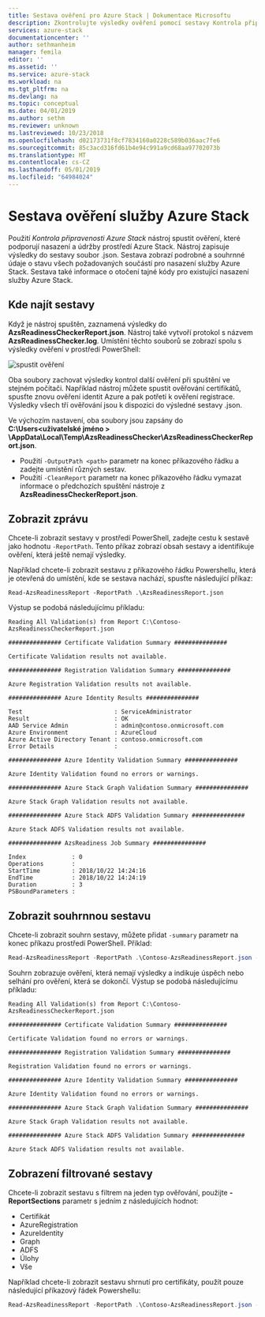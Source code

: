 ```yaml
---
title: Sestava ověření pro Azure Stack | Dokumentace Microsoftu
description: Zkontrolujte výsledky ověření pomocí sestavy Kontrola připravenosti Azure Stack.
services: azure-stack
documentationcenter: ''
author: sethmanheim
manager: femila
editor: ''
ms.assetid: ''
ms.service: azure-stack
ms.workload: na
ms.tgt_pltfrm: na
ms.devlang: na
ms.topic: conceptual
ms.date: 04/01/2019
ms.author: sethm
ms.reviewer: unknown
ms.lastreviewed: 10/23/2018
ms.openlocfilehash: d02173731f8cf7834160a0228c589b036aac7fe6
ms.sourcegitcommit: 85c3acd316fd61b4e94c991a9cd68aa97702073b
ms.translationtype: MT
ms.contentlocale: cs-CZ
ms.lasthandoff: 05/01/2019
ms.locfileid: "64984024"
---
```

# <a name="azure-stack-validation-report"></a>Sestava ověření služby Azure Stack

Použití *Kontrola připravenosti Azure Stack* nástroj spustit ověření, které podporují nasazení a údržby prostředí Azure Stack. Nástroj zapisuje výsledky do sestavy soubor .json. Sestava zobrazí podrobné a souhrnné údaje o stavu všech požadovaných součástí pro nasazení služby Azure Stack. Sestava také informace o otočení tajné kódy pro existující nasazení služby Azure Stack.  

## <a name="where-to-find-the-report"></a>Kde najít sestavy

Když je nástroj spuštěn, zaznamená výsledky do **AzsReadinessCheckerReport.json**. Nástroj také vytvoří protokol s názvem **AzsReadinessChecker.log**. Umístění těchto souborů se zobrazí spolu s výsledky ověření v prostředí PowerShell:

![spustit ověření](./media/azure-stack-validation-report/validation.png)

Oba soubory zachovat výsledky kontrol další ověření při spuštění ve stejném počítači. Například nástroj můžete spustit ověřování certifikátů, spusťte znovu ověření identit Azure a pak potřetí k ověření registrace. Výsledky všech tří ověřování jsou k dispozici do výsledné sestavy .json.  

Ve výchozím nastavení, oba soubory jsou zapsány do **C:\Users\<uživatelské jméno > \AppData\Local\Temp\AzsReadinessChecker\AzsReadinessCheckerReport.json**.  

- Použití `-OutputPath <path>` parametr na konec příkazového řádku a zadejte umístění různých sestav.
- Použití `-CleanReport` parametr na konec příkazového řádku vymazat informace o předchozích spuštění nástroje z **AzsReadinessCheckerReport.json**.

## <a name="view-the-report"></a>Zobrazit zprávu

Chcete-li zobrazit sestavy v prostředí PowerShell, zadejte cestu k sestavě jako hodnotu `-ReportPath`. Tento příkaz zobrazí obsah sestavy a identifikuje ověření, která ještě nemají výsledky.

Například chcete-li zobrazit sestavu z příkazového řádku Powershellu, která je otevřená do umístění, kde se sestava nachází, spusťte následující příkaz:

```shell
Read-AzsReadinessReport -ReportPath .\AzsReadinessReport.json
```

Výstup se podobá následujícímu příkladu:

```shell
Reading All Validation(s) from Report C:\Contoso-AzsReadinessCheckerReport.json

############### Certificate Validation Summary ###############

Certificate Validation results not available.

############### Registration Validation Summary ###############

Azure Registration Validation results not available.

############### Azure Identity Results ###############

Test                          : ServiceAdministrator
Result                        : OK
AAD Service Admin             : admin@contoso.onmicrosoft.com
Azure Environment             : AzureCloud
Azure Active Directory Tenant : contoso.onmicrosoft.com
Error Details                 : 

############### Azure Identity Validation Summary ###############

Azure Identity Validation found no errors or warnings.

############### Azure Stack Graph Validation Summary ###############

Azure Stack Graph Validation results not available.

############### Azure Stack ADFS Validation Summary ###############

Azure Stack ADFS Validation results not available.

############### AzsReadiness Job Summary ###############

Index             : 0
Operations        : 
StartTime         : 2018/10/22 14:24:16
EndTime           : 2018/10/22 14:24:19
Duration          : 3
PSBoundParameters :
```

## <a name="view-the-report-summary"></a>Zobrazit souhrnnou sestavu

Chcete-li zobrazit souhrn sestavy, můžete přidat `-summary` parametr na konec příkazu prostředí PowerShell. Příklad:

```powershell
Read-AzsReadinessReport -ReportPath .\Contoso-AzsReadinessReport.json -summary
```

Souhrn zobrazuje ověření, která nemají výsledky a indikuje úspěch nebo selhání pro ověření, která se dokončí. Výstup se podobá následujícímu příkladu:

```shell
Reading All Validation(s) from Report C:\Contoso-AzsReadinessCheckerReport.json

############### Certificate Validation Summary ###############

Certificate Validation found no errors or warnings.

############### Registration Validation Summary ###############

Registration Validation found no errors or warnings.

############### Azure Identity Validation Summary ###############

Azure Identity Validation found no errors or warnings.

############### Azure Stack Graph Validation Summary ###############

Azure Stack Graph Validation results not available.

############### Azure Stack ADFS Validation Summary ###############

Azure Stack ADFS Validation results not available.
```

## <a name="view-a-filtered-report"></a>Zobrazení filtrované sestavy

Chcete-li zobrazit sestavu s filtrem na jeden typ ověřování, použijte **- ReportSections** parametr s jedním z následujících hodnot:

- Certifikát
- AzureRegistration
- AzureIdentity
- Graph
- ADFS
- Úlohy
- Vše  

Například chcete-li zobrazit sestavu shrnutí pro certifikáty, použít pouze následující příkazový řádek Powershellu:

```powershell
Read-AzsReadinessReport -ReportPath .\Contoso-AzsReadinessReport.json -ReportSections Certificate - Summary
```
